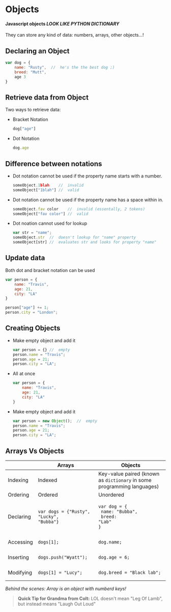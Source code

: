 # Objects
#### Javascript objects *LOOK LIKE PYTHON DICTIONARY*
They can store any kind of data: numbers, arrays, other objects...!

## Declaring an Object
````js
var dog = {
    name: "Rusty",  //  he's the the best dog ;)
    breed: "Mutt",
    age 3
}
````

## Retrieve data from Object
Two ways to retrieve data:
- Bracket Notation
    ````js
    dog["age"]
    ````
- Dot Notation
    ````js
    dog.age
    ````

## Difference between notations
- Dot notation cannot be used if the property name starts with a number.
    ```js
    someObject.1blah    //  invalid
    someObject["1blah"] //  valid
    ```
- Dot notation cannot be used if the property name has a space within in.
    ```js
    someObject.fav color    //  invalid (essentally, 2 tokens)
    someObject["fav color"] //  valid
    ```
- Dot noation cannot used for lookup
    ````js
    var str = "name";
    someObject.str  //  doesn't lookup for "name" property
    someObject[str] //  evaluates str and looks for property "name"
    ````

## Update data
Both dot and bracket notation can be used
````js
var person = {
    name: "Travis",
    age: 21,
    city: "LA"
}

person["age"] += 1;
person.city = "London";
````

## Creating Objects
- Make empty object and add it
    ````js
    var person = {} //  empty
    person.name = "Travis";
    person.age = 21;
    person.city = "LA";
    ````
- All at once
    ````js
    var person = {
        name: "Travis",
        age: 21,
        city: "LA"
    }
    ````
- Make empty object and add it
    ````js
    var person = new Object();  //  empty
    person.name = "Travis";
    person.age = 21;
    person.city = "LA";
    ````

## Arrays Vs Objects
|   |   Arrays |    Objects |
|   --- |   ---    |   ---    |
|   Indexing    |   Indexed |   Key-value paired (known as ```dictionary``` in some programming languages)    |
|   Ordering    |   Ordered |   Unordered   |
|   Declaring   |   <pre><code class="js">var dogs = {"Rusty", "Lucky", "Bubba"}</code></pre>   |   <pre><code class="js">var dog = {<br>    name: "Bubba",<br>    breed: "Lab"<br>}</code></pre> 
|   Accessing   |   <pre><code class="js">dogs[1];</code></pre>     |  <pre><code class="js">dog.name;</code></pre>     |
|   Inserting   |    <pre><code class="js">dogs.push("Wyatt");</code></pre>     |   <pre><code class="js">dog.age = 6;</code></pre>     |
|   Modifying   |   <pre><code class="js">dogs[1] = "Lucy";</code></pre>    |   <pre><code class="js">dog.breed = "Black lab";</code></pre>     |

<!-- Array code:
````js
var dogs = {"Rusty", "Lucky", "Bubba"}
dogs[1];
dogs.push("Wyatt");
dogs[1] = "Lucy";
````    

Object code:
````js
var dog = {
    name: "Bubba",
    breed: "Lab"
}
dog.name;
dog.age = 6;
dog.breed = "Black lab";
```` -->


*Behind the scenes:  Array is an object with numberd keys!*

> **Quick Tip for Grandma from Colt:**
> LOL doesn't mean "Leg Of Lamb", but instead means "Laugh Out Loud"

